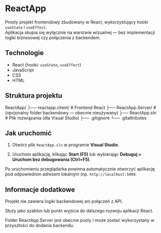 # ReactApp

Prosty projekt frontendowy zbudowany w React, wykorzystujący hooki `useState` i `useEffect`.  
Aplikacja skupia się wyłącznie na warstwie wizualnej — bez implementacji logiki biznesowej czy połączenia z backendem.

## Technologie

- React (hooki: `useState`, `useEffect`)
- JavaScript
- CSS
- HTML

## Struktura projektu

ReactApp/
├── reactapp.client/ # Frontend React
├── ReactApp.Server/ # (opcjonalny folder backendowy — obecnie nieużywany)
├── ReactApp.sln # Plik rozwiązania (dla Visual Studio)
├── .gitignore
└── .gitattributes


## Jak uruchomić

1. Otwórz plik `ReactApp.sln` w programie **Visual Studio**.

2. Uruchom aplikację, klikając **Start (F5)** lub wybierając **Debuguj > Uruchom bez debugowania (Ctrl+F5)**.

Po uruchomieniu przeglądarka powinna automatycznie otworzyć aplikację pod odpowiednim adresem lokalnym (np. `http://localhost:5099`.


## Informacje dodatkowe
Projekt nie zawiera logiki backendowej ani połączeń z API.

Służy jako szablon lub punkt wyjścia do dalszego rozwoju aplikacji React.

Folder ReactApp.Server jest obecnie pusty i może zostać wykorzystany w przyszłości do dodania backendu.

